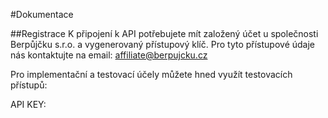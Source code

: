 #Dokumentace

##Registrace
K připojení k API potřebujete mít založený účet u společnosti Berpůjčku s.r.o. a vygenerovaný přístupový klíč. 
Pro tyto přístupové údaje nás kontaktujte na email: affiliate@berpujcku.cz

Pro implementační a testovací účely můžete hned využít testovacích přístupů:

API KEY: 

